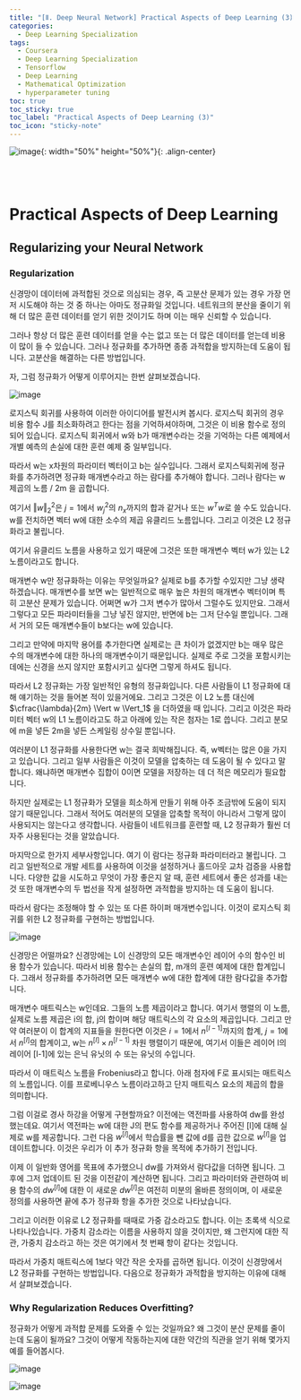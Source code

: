 ```yaml
---
title: "[Ⅱ. Deep Neural Network] Practical Aspects of Deep Learning (3)"
categories:
  - Deep Learning Specialization
tags:
  - Coursera
  - Deep Learning Specialization
  - Tensorflow
  - Deep Learning
  - Mathematical Optimization
  - hyperparameter tuning
toc: true
toc_sticky: true
toc_label: "Practical Aspects of Deep Learning (3)"
toc_icon: "sticky-note"
---
```


![image](https://user-images.githubusercontent.com/55765292/177095282-038ee3ed-f543-4793-9eff-f2d5ac239f36.png){: width="50%" height="50%"}{: .align-center}

<br><br>

# Practical Aspects of Deep Learning

## Regularizing your Neural Network

### Regularization

신경망이 데이터에 과적합된 것으로 의심되는 경우, 즉 고분산 문제가 있는 경우 가장 먼저 시도해야 하는 것 중 하나는 아마도 정규화일 것입니다. 네트워크의 분산을 줄이기 위해 더 많은 훈련 데이터를 얻기 위한 것이기도 하며 이는 매우 신뢰할 수 있습니다.

그러나 항상 더 많은 훈련 데이터를 얻을 수는 없고 또는 더 많은 데이터를 얻는데 비용이 많이 들 수 있습니다. 그러나 정규화를 추가하면 종종 과적합을 방지하는데 도움이 됩니다. 고분산을 해결하는 다른 방법입니다.

자, 그럼 정규화가 어떻게 이루어지는 한번 살펴보겠습니다.

![image](https://user-images.githubusercontent.com/55765292/177271391-badf0493-85fa-4d9f-85ed-643e3ac26b44.png)

로지스틱 회귀를 사용하여 이러한 아이디어를 발전시켜 봅시다. 로지스틱 회귀의 경우 비용 함수 J를 최소화하려고 한다는 점을 기억하셔야하며, 그것은 이 비용 함수로 정의되어 있습니다. 로지스틱 회귀에서 w와 b가 매개변수라는 것을 기억하는 다른 예제에서 개별 예측의 손실에 대한 훈련 예제 중 일부입니다.

따라서 w는 x차원의 파라미터 벡터이고 b는 실수입니다. 그래서 로지스틱회귀에 정규화를 추가하려면 정규화 매개변수라고 하는 람다를 추가해야 합니다. 그러나 람다는 w제곱의 노름 / 2m 을 곱합니다.

여기서 $\Vert w \Vert ^2_2$은 $j=1$에서 $w_j^2$의 $n_x$까지의 합과 같거나 또는 $w^Tw$로 쓸 수도 있습니다. w를 전치하면 벡터 w에 대한 소수의 제곱 유클리드 노름입니다. 그리고 이것은 L2 정규화라고 불립니다.

여기서 유클리드 노름을 사용하고 있기 때문에 그것은 또한 매개변수 벡터 w가 있는 L2 노름이라고도 합니다.

매개변수 w만 정규화하는 이유는 무엇일까요? 실제로 b를 추가할 수있지만 그냥 생략하겠습니다. 매개변수를 보면 w는 일반적으로 매우 높은 차원의 매개변수 벡터이며 특히 고분산 문제가 있습니다. 어쩌면 w가 그저 변수가 많아서 그럴수도 있지만요. 그래서 그렇다고 모든 파라미터들을 그냥 넣진 않지만, 반면에 b는 그저 단수일 뿐입니다. 그래서 거의 모든 매개변수들이 b보다는 w에 있습니다.

그리고 만약에 마지막 용어를 추가한다면 실제로는 큰 차이가 없겠지만 b는 매우 많은 수의 매개변수에 대한 하나의 매개변수이기 때문입니다. 실제로 주로 그것을 포함시키는 데에는 신경을 쓰지 않지만 포함시키고 싶다면 그렇게 하셔도 됩니다.

따라서 L2 정규화는 가장 일반적인 유형의 정규화입니다. 다른 사람들이 L1 정규화에 대해 얘기하는 것을 들어본 적이 있을거에요. 그리고 그것은 이 L2 노름 대신에 $\cfrac{\lambda}{2m} \Vert w \Vert_1$ 을 더하였을 때 입니다. 그리고 이것은 파라미터 벡터 w의 L1 노름이라고도 하고 아래에 있는 작은 첨자는 1로 씁니다. 그리고 분모에 m을 넣든 2m을 넣든 스케일링 상수일 뿐입니다.

여러분이 L1 정규화를 사용한다면 w는 결국 희박해집니다. 즉, w벡터는 많은 0을 가지고 있습니다. 그리고 일부 사람들은 이것이 모델을 압축하는 데 도움이 될 수 있다고 말합니다. 왜냐하면 매개변수 집합이 0이면 모델을 저장하는 데 더 적은 메모리가 필요합니다.

하지만 실제로는 L1 정규화가 모델을 희소하게 만들기 위해 아주 조금밖에 도움이 되지 않기 때문입니다. 그래서 적어도 여러분의 모델을 압축할 목적이 아니라서 그렇게 많이 사용되지는 않는다고 생각합니다. 사람들이 네트워크를 훈련할 때, L2 정규화가 훨씬 더 자주 사용된다는 것을 알았습니다.

마지막으로 한가지 세부사항입니다. 여기 이 람다는 정규화 파라미터라고 불립니다. 그리고 일반적으로 개발 세트를 사용하여 이것을 설정하거나 홀드아웃 교차 검증을 사용합니다. 다양한 값을 시도하고 무엇이 가장 좋은지 알 때, 훈련 세트에서 좋은 성과를 내는 것 또한 매개변수의 두 법선을 작게 설정하면 과적합을 방지하는 데 도움이 됩니다.

따라서 람다는 조정해야 할 수 있는 또 다른 하이퍼 매개변수입니다. 이것이 로지스틱 회귀를 위한 L2 정규화를 구현하는 방법입니다.

![image](https://user-images.githubusercontent.com/55765292/177271458-2dedd4b8-7ccf-4519-89a2-b10080d68b0d.png)

신경망은 어떨까요? 신경망에는 L이 신경망의 모든 매개변수인 레이어 수의 함수인 비용 함수가 있습니다. 따라서 비용 함수는 손실의 합, m개의 훈련 예제에 대한 합계입니다. 그래서 정규화를 추가하려면 모든 매개변수 w에 대한 합계에 대한 람다값을 추가합니다.

매개변수 매트릭스는 w인데요. 그들의 노름 제곱이라고 합니다. 여기서 행렬의 이 노름, 실제로 노름 제곱은 i의 합, j의 합이며 해당 매트릭스의 각 요소의 제곱입니다. 그리고 만약 여러분이 이 합계의 지표들을 원한다면 이것은 $i=1$에서 $n^{[l-1]}$까지의 합계, $j=1$에서 $n^{[l]}$의 합계이고, w는 $n^{[l]} \times n^{[l-1]}$ 차원 행렬이기 때문에, 여기서 이들은 레이어 l의 레이어 [l-1]에 있는 은닉 유닛의 수 또는 유닛의 수입니다.

따라서 이 매트릭스 노름을 Frobenius라고 합니다. 아래 첨자에 F로 표시되는 매트릭스의 노름입니다. 이를 프로베니우스 노름이라고하고 단지 매트릭스 요소의 제곱의 합을 의미합니다.

그럼 이걸로 경사 하강을 어떻게 구현할까요? 이전에는 역전파를 사용하여 dw를 완성했는데요. 여기서 역전파는 w에 대한 J의 편도 함수를 제공하거나 주어진 [l]에 대해 실제로 w를 제공합니다. 그런 다음 $w^{[l]}$에서 학습률을 뺀 값에 d를 곱한 값으로 $w^{[l]}$을 업데이트합니다. 이것은 우리가 이 추가 정규화 항을 목적에 추가하기 전입니다.

이제 이 일반화 영어를 목표에 추가했으니 dw를 가져와서 람다값을 더하면 됩니다. 그후에 그저 업데이트 된 것을 이전같이 계산하면 됩니다. 그리고 파라미터와 관련하여 비용 함수의 $dw^{[l]}$에 대한 이 새로운 $dw^{[l]}$은 여전히 미분의 올바른 정의이며, 이 새로운 정의를 사용하면 끝에 추가 정규화 항을 추가한 것으로 나타났습니다.

그리고 이러한 이유로 L2 정규화를 때때로 가중 감소라고도 합니다. 이는 초록색 식으로 나타나있습니다. 가중치 감소라는 이름을 사용하지 않을 것이지만, 왜 그런지에 대한 직관, 가중치 감소라고 하는 것은 여기에서 첫 번째 항이 같다는 것입니다.

따라서 가중치 매트릭스에 1보다 약간 작은 숫자를 곱하면 됩니다. 이것이 신경망에서 L2 정규화를 구현하는 방법입니다. 다음으로 정규화가 과적합을 방지하는 이유에 대해서 살펴보겠습니다.


### Why Regularization Reduces Overfitting?

정규화가 어떻게 과적합 문제를 도와줄 수 있는 것일까요? 왜 그것이 분산 문제를 줄이는데 도움이 될까요? 그것이 어떻게 작동하는지에 대한 약간의 직관을 얻기 위해 몇가지 예를 들어봅시다.

![image](https://user-images.githubusercontent.com/55765292/177287399-491f1760-35ee-4a34-8568-91bb21052934.png)

![image](https://user-images.githubusercontent.com/55765292/177287524-50287e42-6103-427b-8650-b0b101d66372.png)

